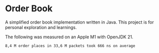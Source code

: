 # Order Book

A simplified order book implementation written in Java.
This project is for personal exploration and learnings.

The following was measured on an Apple M1 with OpenJDK 21.

```
8,4 M order places in 33,6 M packets took 666 ns on average
```

